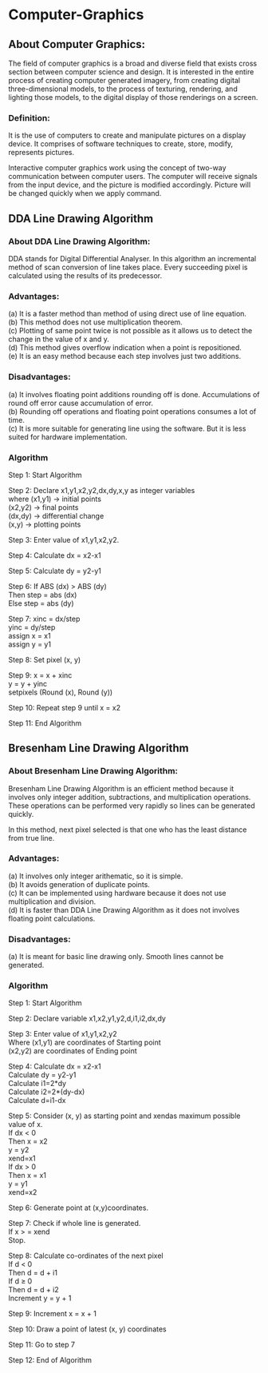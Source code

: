 # Computer-Graphics  

## About Computer Graphics:  
The field of computer graphics is a broad and diverse field that exists cross section between computer science and design. It is interested in the entire process of creating computer generated imagery, from creating digital three-dimensional models, to the process of texturing, rendering, and lighting those models, to the digital display of those renderings on a screen.  

### Definition:  
It is the use of computers to create and manipulate pictures on a display device. It comprises of software techniques to create, store, modify, represents pictures.  

Interactive computer graphics work using the concept of two-way communication between computer users. The computer will receive signals from the input device, and the picture is modified accordingly. Picture will be changed quickly when we apply command.  

## DDA Line Drawing Algorithm    

### About DDA Line Drawing Algorithm:   
DDA stands for Digital Differential Analyser. In this algorithm an incremental method of scan conversion of line takes place. Every succeeding pixel is calculated using the results of its predecessor.  

### Advantages:  
(a) It is a faster method than method of using direct use of line equation.  
(b) This method does not use multiplication theorem.  
(c) Plotting of same point twice is not possible as it allows us to detect the change in the value of x and y.  
(d) This method gives overflow indication when a point is repositioned.  
(e) It is an easy method because each step involves just two additions.  

### Disadvantages:  
(a) It involves floating point additions rounding off is done. Accumulations of round off error cause accumulation of error.  
(b) Rounding off operations and floating point operations consumes a lot of time.  
(c) It is more suitable for generating line using the software. But it is less suited for hardware implementation.  

### Algorithm  
Step 1: Start Algorithm  

Step 2: Declare x1,y1,x2,y2,dx,dy,x,y as integer variables   
        where (x1,y1) -> initial points  
              (x2,y2) -> final points  
              (dx,dy) -> differential change  
              (x,y)   -> plotting points  

Step 3: Enter value of x1,y1,x2,y2.  

Step 4: Calculate dx = x2-x1  

Step 5: Calculate dy = y2-y1  

Step 6: If ABS (dx) > ABS (dy)  
       Then step = abs (dx)  
       Else step = abs (dy)  

Step 7: xinc = dx/step  
        yinc = dy/step  
        assign x = x1  
        assign y = y1  

Step 8: Set pixel (x, y)  

Step 9: x = x + xinc  
        y = y + yinc  
        setpixels (Round (x), Round (y))  

Step 10: Repeat step 9 until x = x2  

Step 11: End Algorithm  


## Bresenham Line Drawing Algorithm    

### About Bresenham Line Drawing Algorithm:   
Bresenham Line Drawing Algorithm is an efficient method because it involves only integer addition, subtractions, and multiplication operations. These operations can be performed very rapidly so lines can be generated quickly.

In this method, next pixel selected is that one who has the least distance from true line.    

### Advantages:  
(a) It involves only integer arithematic, so it is simple.  
(b) It avoids generation of duplicate points.  
(c) It can be implemented using hardware because it does not use multiplication and division.  
(d) It is faster than DDA Line Drawing Algorithm as it does not involves floating point calculations.  

### Disadvantages:  
(a) It is meant for basic line drawing only. Smooth lines cannot be generated.  

### Algorithm  
Step 1: Start Algorithm  

Step 2: Declare variable x1,x2,y1,y2,d,i1,i2,dx,dy  

Step 3: Enter value of x1,y1,x2,y2  
                Where (x1,y1) are coordinates of Starting point    
                 (x2,y2) are coordinates of Ending point  

Step 4: Calculate dx = x2-x1  
                Calculate dy = y2-y1  
                Calculate i1=2\*dy  
                Calculate i2=2\*(dy-dx)  
                Calculate d=i1-dx  

Step 5: Consider (x, y) as starting point and xendas maximum possible value of x.  
                If dx < 0  
                        Then x = x2  
                        y = y2  
                          xend=x1  
                If dx > 0  
                    Then x = x1  
                y = y1  
                        xend=x2  

Step 6: Generate point at (x,y)coordinates.  

Step 7: Check if whole line is generated.  
                If x > = xend  
                Stop.  

Step 8: Calculate co-ordinates of the next pixel  
                If d < 0  
                    Then d = d + i1  
                If d ≥ 0  
          Then d = d + i2  
                Increment y = y + 1  

Step 9: Increment x = x + 1  

Step 10: Draw a point of latest (x, y) coordinates  

Step 11: Go to step 7  

Step 12: End of Algorithm  

